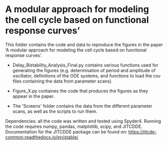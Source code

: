 # A modular approach for modeling the cell cycle based on functional response curves’
This folder contains the code and data to reproduce the figures in the paper ‘A modular approach for modeling the cell cycle based on functional response curves’.

* Delay_Bistability_Analysis_Final.py contains various functions used for generating the figures (e.g. determination of period and amplitude of oscillator, definitions of the ODE systems, and functions to load the csv files containing the data from parameter scans).

* Figure_X.py containes the code that produces the figures as they appear in the paper.

* The 'Screens' folder contains the data from the different parameter scans, as well as the scripts to run them.  

Dependencies: all the code was written and tested using Spyder4. Running the code requires numpy, pandas, matplotlib, scipy, and JITCDDE. Documentation for the JITCDDE package can be found on: https://jitcde-common.readthedocs.io/en/stable/
